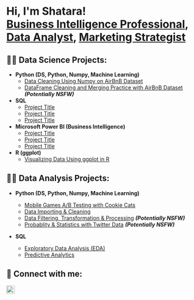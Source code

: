 <h1>Hi, I'm Shatara! <br/><a href="https://www.linkedin.com/in/sgeter">Business Intelligence Professional</a>, <a href="https://github.com/heyshatara">Data Analyst</a>, <a href="https://www.linkedin.com/in/sgeter">Marketing Strategist</a></h1>

<h2>👨‍💻 Data Science Projects:</h2>

- <b>Python (DS, Python, Numpy, Machine Learning)</b>
  - [Data Cleaning Using Numpy on AirBnB Dataset](https://github.com/joshmadakor1/Algorithms-Practice)
  - [DataFrame Cleaning and Merging Practice with AirBnB Dataset](https://github.com/joshmadakor1/4chan-Image-Analysis-Middleware-C964) <b><i>(Potentially NSFW)</b></i>
- <b>SQL</b>
  - [Project Title](https://github.com/joshmadakor1/Sentinel-Lab)
  - [Project Title](https://github.com/joshmadakor1/Jwipe.PowerShell)
  - [Project Title](https://github.com/joshmadakor1/AD_PS)
- <b>Microsoft Power BI (Business Intelligence)</b>
  - [Project Title](https://github.com/joshmadakor1/EncrypterPOC)
  - [Project Title](https://github.com/joshmadakor1/DecrypterPOC)
  - [Project Title](https://github.com/joshmadakor1/Key-Logger-With-Email)
- <b>R (ggplot)</b>
  - [Visualizing Data Using ggplot in R](https://github.com/joshmadakor1/Package-Delivery-Pathfinding-Algorithm)

<h2>👨‍💻 Data Analysis Projects:</h2>

- <b>Python (DS, Python, Numpy, Machine Learning)</b>
  - [Mobile Games A/B Testing with Cookie Cats](https://github.com/joshmadakor1/Algorithms-Practice)
  - [Data Importing & Cleaning](https://github.com/joshmadakor1/Algorithms-Practice)
  - [Data Filtering, Transformation & Processing](https://github.com/joshmadakor1/4chan-Image-Analysis-Middleware-C964) <b><i>(Potentially NSFW)</b></i>
  - [Probablity & Statistics with Twitter Data](https://github.com/joshmadakor1/4chan-Image-Analysis-Middleware-C964) <b><i>(Potentially NSFW)</b></i>

- <b>SQL</b>
  - [Exploratory Data Analysis (EDA)](https://github.com/joshmadakor1/Algorithms-Practice)
  - [Predictive Analytics](https://github.com/joshmadakor1/4chan-Image-Analysis-Middleware-C964)

<h2> 🤳 Connect with me:</h2>

[<img align="left" alt="ShataraGeter | LinkedIn" width="22px" src="https://cdn.jsdelivr.net/npm/simple-icons@v3/icons/linkedin.svg" />][linkedin]

[linkedin]: https://linkedin.com/in/sgeter

<!--
**heyshatara/heyshatara** is a ✨ _special_ ✨ repository because its `README.md` (this file) appears on your GitHub profile.

Here are some ideas to get you started:

- 🔭 I’m currently working on ...
- 🌱 I’m currently learning ...
- 👯 I’m looking to collaborate on ...
- 🤔 I’m looking for help with ...
- 💬 Ask me about ...
- 📫 How to reach me: ...
- 😄 Pronouns: ...
- ⚡ Fun fact: ...
-->
